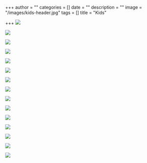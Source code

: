 +++
author = ""
categories = []
date = ""
description = ""
image = "/images/kids-header.jpg"
tags = []
title = "Kids"

+++
![](/images/img_0388.jpg)

![](/images/img_0433.jpg)

![](/images/img_0428.jpg)

![](/images/img_0400.jpg)

![](/images/img_0441-2.jpg)

![](/images/img_0446.jpg)

![](/images/img_0443.jpg)

![](/images/img_0144.jpg)

![](/images/img_3069.jpg)

![](/images/img_3003.jpg)

![](/images/img_2982.jpg)

![](/images/img_3007.jpg)

![](/images/img_3035.jpg)

![](/images/img_2980.jpg)

![](/images/img_5513.jpg)